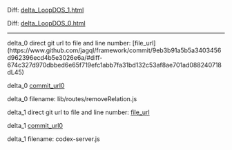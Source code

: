 Diff: [delta_LoopDOS_1.html](./delta_LoopDOS_1.html)

Diff: [delta_LoopDOS_0.html](./delta_LoopDOS_0.html)

<hr>
delta_0 direct git url to file and line number: [file_url](https://www.github.com/jagql/framework/commit/9eb3b91a5b5a3403456d962396ecd4b5e3026e6a/#diff-674c327d970dbbed6e65f719efc1abb7fa31bd132c53af8ae701ad088240718dL45)

delta_0 [commit_url0](https://www.github.com/jagql/framework/commit/9eb3b91a5b5a3403456d962396ecd4b5e3026e6a)

delta_0 filename: lib/routes/removeRelation.js



delta_1 direct git url to file and line number: [file_url](https://www.github.com/dineshmakkar079/Codex/commit/cd3e08fa6030de449f642287bd9da64f2ca01a94/#diff-c2202943e9e96dff0f6e2b91599979965f96f0f33277205ee4a22bdb5352f55eL20)

delta_1 [commit_url0](https://www.github.com/dineshmakkar079/Codex/commit/cd3e08fa6030de449f642287bd9da64f2ca01a94)

delta_1 filename: codex-server.js



